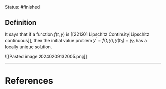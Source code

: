 Status: #finished 
## Definition
It says that if a function $f(t,y)$ is [[221201 Lipschitz Continuity|Lipschitz continuous]], then the initial value problem $y^{\prime}=f(t, y), y\left(t_0\right)=y_0$ has a locally unique solution.

![[Pasted image 20240209132005.png]]





---
# References
